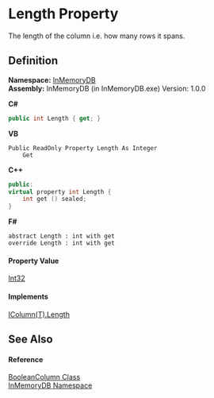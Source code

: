 # Length Property


The length of the column i.e. how many rows it spans.



## Definition
**Namespace:** <a href="044e8d7f-0f94-a8b4-bd65-529f6359fdf7">InMemoryDB</a>  
**Assembly:** InMemoryDB (in InMemoryDB.exe) Version: 1.0.0

**C#**
``` C#
public int Length { get; }
```
**VB**
``` VB
Public ReadOnly Property Length As Integer
	Get
```
**C++**
``` C++
public:
virtual property int Length {
	int get () sealed;
}
```
**F#**
``` F#
abstract Length : int with get
override Length : int with get
```



#### Property Value
<a href="https://learn.microsoft.com/dotnet/api/system.int32" target="_blank" rel="noopener noreferrer">Int32</a>

#### Implements
<a href="539d47f0-ab0b-220e-5f8d-acffb625f853">IColumn(T).Length</a>  


## See Also


#### Reference
<a href="98994abe-26d5-edd7-b45e-66432979d475">BooleanColumn Class</a>  
<a href="044e8d7f-0f94-a8b4-bd65-529f6359fdf7">InMemoryDB Namespace</a>  
